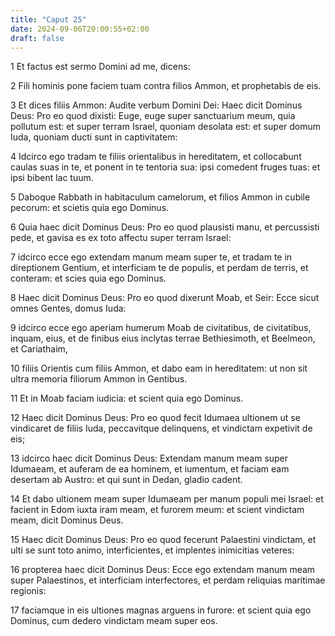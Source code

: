 ```yaml
---
title: "Caput 25"
date: 2024-09-06T20:00:55+02:00
draft: false
---
```



1 Et factus est sermo Domini ad me, dicens:

2 Fili hominis pone faciem tuam contra filios Ammon, et prophetabis de eis.

3 Et dices filiis Ammon: Audite verbum Domini Dei: Haec dicit Dominus Deus: Pro eo quod dixisti: Euge, euge super sanctuarium meum, quia pollutum est: et super terram Israel, quoniam desolata est: et super domum Iuda, quoniam ducti sunt in captivitatem:

4 Idcirco ego tradam te filiis orientalibus in hereditatem, et collocabunt caulas suas in te, et ponent in te tentoria sua: ipsi comedent fruges tuas: et ipsi bibent lac tuum.

5 Daboque Rabbath in habitaculum camelorum, et filios Ammon in cubile pecorum: et scietis quia ego Dominus.

6 Quia haec dicit Dominus Deus: Pro eo quod plausisti manu, et percussisti pede, et gavisa es ex toto affectu super terram Israel:

7 idcirco ecce ego extendam manum meam super te, et tradam te in direptionem Gentium, et interficiam te de populis, et perdam de terris, et conteram: et scies quia ego Dominus.

8 Haec dicit Dominus Deus: Pro eo quod dixerunt Moab, et Seir: Ecce sicut omnes Gentes, domus Iuda:

9 idcirco ecce ego aperiam humerum Moab de civitatibus, de civitatibus, inquam, eius, et de finibus eius inclytas terrae Bethiesimoth, et Beelmeon, et Cariathaim,

10 filiis Orientis cum filiis Ammon, et dabo eam in hereditatem: ut non sit ultra memoria filiorum Ammon in Gentibus.

11 Et in Moab faciam iudicia: et scient quia ego Dominus.

12 Haec dicit Dominus Deus: Pro eo quod fecit Idumaea ultionem ut se vindicaret de filiis Iuda, peccavitque delinquens, et vindictam expetivit de eis;

13 idcirco haec dicit Dominus Deus: Extendam manum meam super Idumaeam, et auferam de ea hominem, et iumentum, et faciam eam desertam ab Austro: et qui sunt in Dedan, gladio cadent.

14 Et dabo ultionem meam super Idumaeam per manum populi mei Israel: et facient in Edom iuxta iram meam, et furorem meum: et scient vindictam meam, dicit Dominus Deus.

15 Haec dicit Dominus Deus: Pro eo quod fecerunt Palaestini vindictam, et ulti se sunt toto animo, interficientes, et implentes inimicitias veteres:

16 propterea haec dicit Dominus Deus: Ecce ego extendam manum meam super Palaestinos, et interficiam interfectores, et perdam reliquias maritimae regionis:

17 faciamque in eis ultiones magnas arguens in furore: et scient quia ego Dominus, cum dedero vindictam meam super eos.

